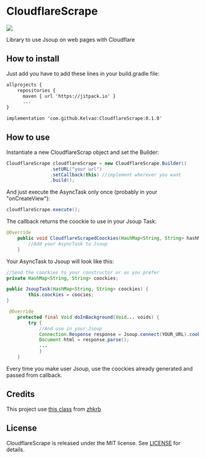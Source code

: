 # CloudflareScrape

[![](https://jitpack.io/v/Kelvao/CloudflareScrape.svg)](https://jitpack.io/#Kelvao/CloudflareScrape)

Library to use Jsoup on web pages with Cloudflare


## How to install

Just add you have to add these lines in your build.gradle file:

```xml
allprojects {
    repositories {
      maven { url 'https://jitpack.io' }
      ...
}

implementation 'com.github.Kelvao:CloudflareScrape:0.1.0'

```


## How to use

Instantiate a new CloudflareScrap object and set the Builder:

```java
CloudflareScrape cloudflareScrape = new CloudflareScrape.Builder()
                .setURL("your url")
                .setCallback(this) //implement wherever you want
                .build();
```


And just execute the AsyncTask only once (probably in your "onCreateView"):

```java
cloudflareScrape.execute();
```


The callback returns the coockie to use in your Jsoup Task:

```java
@Override
    public void CloudflareScrapedCoockies(HashMap<String, String> hashMap) {
        //Add your AsyncTask to Jsoup
    }
```


Your AsyncTask to Jsoup will look like this:

```java
//Send the coockies to your constructor or as you prefer
private HashMap<String, String> coockies;

public JsoupTask(HashMap<String, String> coockies) {
        this.coockies = coocies;
}

 @Override
    protected final Void doInBackground(Void... voids) {
        try {
            //And use in your Jsoup           
            Connection.Response response = Jsoup.connect(YOUR_URL).cookie(coockies).execute();
            Document html = response.parse();
            ...
            }
    }
```

Every time you make user Jsoup, use the coockies already generated and passed from callback.

## Credits

This project use [this class](https://github.com/zhkrb/cloudflare-scrape-Android) from [zhkrb](https://github.com/zhkrb)

## License

CloudflareScrape is released under the MIT license. See [LICENSE](https://github.com/Kelvao/CloudflareScrape/blob/master/LICENSE) for details.
